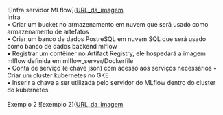 ![Infra servidor MLflow]([URL_da_imagem](https://github.com/pedromateusalmeida/using-mlflow-to-deployment-model/blob/main/servidor_mlflow_gcp/servidor_infra.png)
 <br>
Infra <br>
•	Criar um bucket no armazenamento em nuvem que será usado como armazenamento de artefatos <br>
•	Criar um banco de dados PostreSQL em nuvem SQL que será usado como banco de dados backend mlflow <br>
•	Registrar um contêiner no Artifact Registry, ele hospedará a imagem mlflow definida em mlflow_server/Dockerfile <br>
•	Conta de serviço (e chave json) com acesso aos serviços necessários
•	Criar um cluster kubernetes no GKE <br>
•	Inserir a chave a ser utilizada pelo servidor do MLflow dentro do cluster do kubernetes.  <br>
 <br>
Exemplo 2
 ![exemplo 2]([URL_da_imagem]([https://github.com/pedromateusalmeida/using-mlflow-to-deployment-model/blob/main/servidor_mlflow_gcp/servidor_infra.png](https://github.com/pedromateusalmeida/using-mlflow-to-deployment-model/blob/main/servidor_mlflow_gcp/servidor_infra_funcionamento.png))
